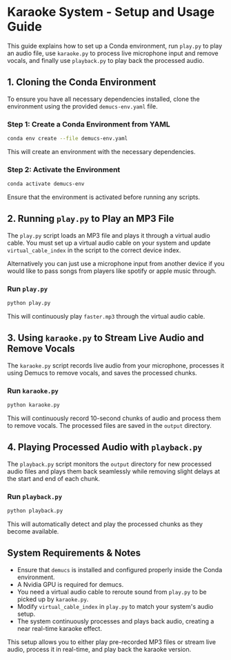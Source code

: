 # Karaoke System - Setup and Usage Guide

This guide explains how to set up a Conda environment, run `play.py` to play an audio file, use `karaoke.py` to process live microphone input and remove vocals, and finally use `playback.py` to play back the processed audio.

## 1. Cloning the Conda Environment
To ensure you have all necessary dependencies installed, clone the environment using the provided `demucs-env.yaml` file.

### **Step 1: Create a Conda Environment from YAML**
```sh
conda env create --file demucs-env.yaml
```
This will create an environment with the necessary dependencies.

### **Step 2: Activate the Environment**
```sh
conda activate demucs-env
```
Ensure that the environment is activated before running any scripts.

## 2. Running `play.py` to Play an MP3 File
The `play.py` script loads an MP3 file and plays it through a virtual audio cable. You must set up a virtual audio cable on your system and update `virtual_cable_index` in the script to the correct device index.

Alternatively you can just use a microphone input from another device if you would like to pass songs from players like spotify or apple music through.

### **Run `play.py`**
```sh
python play.py
```
This will continuously play `faster.mp3` through the virtual audio cable.

## 3. Using `karaoke.py` to Stream Live Audio and Remove Vocals
The `karaoke.py` script records live audio from your microphone, processes it using Demucs to remove vocals, and saves the processed chunks.

### **Run `karaoke.py`**
```sh
python karaoke.py
```
This will continuously record 10-second chunks of audio and process them to remove vocals. The processed files are saved in the `output` directory.

## 4. Playing Processed Audio with `playback.py`
The `playback.py` script monitors the `output` directory for new processed audio files and plays them back seamlessly while removing slight delays at the start and end of each chunk.

### **Run `playback.py`**
```sh
python playback.py
```
This will automatically detect and play the processed chunks as they become available.

## **System Requirements & Notes**
- Ensure that `demucs` is installed and configured properly inside the Conda environment.
- A Nvidia GPU is required for demucs.
- You need a virtual audio cable to reroute sound from `play.py` to be picked up by `karaoke.py`.
- Modify `virtual_cable_index` in `play.py` to match your system's audio setup.
- The system continuously processes and plays back audio, creating a near real-time karaoke effect.

This setup allows you to either play pre-recorded MP3 files or stream live audio, process it in real-time, and play back the karaoke version.